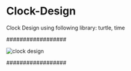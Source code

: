 # Clock-Design

Clock Design using following library: turtle, time

##################

![clock design](https://user-images.githubusercontent.com/76497487/146954402-5c15a7e9-a343-4fcc-9295-f46aeaade057.png)

##################
